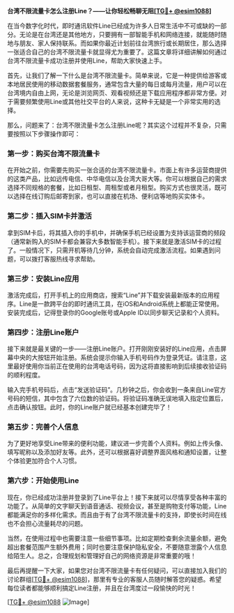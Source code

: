 **台湾不限流量卡怎么注册Line？——让你轻松畅聊无阻[[TG💪+ @esim1088](https://t.me/s/esim1088)]**

在当今数字化时代，即时通讯软件Line已经成为许多人日常生活中不可或缺的一部分。无论是在台湾还是其他地方，只要拥有一部智能手机和网络连接，就能随时随地与朋友、家人保持联系。而如果你最近计划前往台湾旅行或长期居住，那么选择一张适合自己的台湾不限流量卡就显得尤为重要了。这篇文章将详细讲解如何通过台湾不限流量卡成功注册并使用Line，帮助大家快速上手。

首先，让我们了解一下什么是台湾不限流量卡。简单来说，它是一种提供给游客或本地居民使用的移动数据套餐服务，通常包含大量的每日或每月流量，用户可以在台湾境内自由上网，无论是浏览网页、观看视频还是下载应用程序都非常方便。对于需要频繁使用Line或其他社交平台的人来说，这种卡无疑是一个非常实用的选择。

那么，问题来了：台湾不限流量卡怎么注册Line呢？其实这个过程并不复杂，只需要按照以下步骤操作即可：

### 第一步：购买台湾不限流量卡

在开始之前，你需要先购买一张合适的台湾不限流量卡。市面上有许多运营商提供的这类产品，比如远传电信、中华电信以及台湾大哥大等。你可以根据自己的需求选择不同规格的套餐，比如日租型、周租型或者月租型。购买方式也很灵活，既可以选择在线订购后邮寄到家，也可以直接在机场、便利店等地购买实体卡。

### 第二步：插入SIM卡并激活

拿到SIM卡后，将其插入你的手机中，并确保手机已经设置为支持该运营商的频段（通常新购入的SIM卡都会兼容大多数智能手机）。接下来就是激活SIM卡的过程了。一般情况下，只需开机等待几分钟，系统会自动完成激活流程。如果遇到问题，可以拨打客服热线寻求帮助。

### 第三步：安装Line应用

激活完成后，打开手机上的应用商店，搜索“Line”并下载安装最新版本的应用程序。Line是一款跨平台的即时通讯工具，在iOS和Android系统上都能正常使用。安装完成后，记得登录你的Google账号或Apple ID以同步聊天记录和个人资料。

### 第四步：注册Line账户

接下来就是最关键的一步——注册Line账户。打开刚刚安装好的Line应用，点击屏幕中央的大按钮开始注册。系统会提示你输入手机号码作为登录凭证。请注意，这里最好使用你当前正在使用的台湾电话号码，因为这将直接影响到后续接收验证码的顺利程度。

输入完手机号码后，点击“发送验证码”。几秒钟之后，你会收到一条来自Line官方号码的短信，其中包含了六位数的验证码。将验证码准确无误地填入指定位置后，点击确认按钮。此时，你的Line账户就已经基本创建完毕了！

### 第五步：完善个人信息

为了更好地享受Line带来的便利功能，建议进一步完善个人资料。例如上传头像、填写昵称以及添加好友等。此外，还可以根据喜好调整界面风格和通知设置，让整个体验更加符合个人习惯。

### 第六步：开始使用Line

现在，你已经成功注册并登录到了Line平台上！接下来就可以尽情享受各种丰富的功能了。从简单的文字聊天到语音通话、视频会议，甚至是购物支付等功能，Line都能满足你的多样化需求。而且由于有了台湾不限流量卡的支持，即使长时间在线也不会担心流量耗尽的问题。

当然，在使用过程中也需要注意一些细节事项。比如定期检查剩余流量余额，避免超出套餐范围产生额外费用；同时也要注意保护隐私安全，不要随意泄露个人信息给陌生人。总之，合理规划和管理好自己的网络资源是非常重要的哦！

最后再提醒一下大家，如果您对台湾不限流量卡有任何疑问，可以直接加入我们的讨论群组[[TG💪+ @esim1088](https://t.me/s/esim1088)]，那里有专业的客服人员随时解答您的疑惑。希望每位读者都能够顺利搞定Line注册，并且在台湾度过一段愉快的时光！

[[TG💪+ @esim1088](https://t.me/s/esim1088) ![Image](https://i.postimg.cc/4NQfJmqS/Snipaste-2025-05-13-00-14-12.png)]